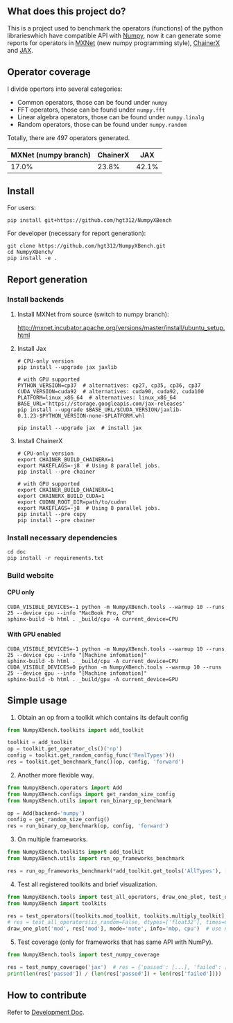 ## What does this project do?

This is a project used to benchmark the operators (functions) of the python librarieswhich have compatible API with [Numpy](https://docs.scipy.org/doc/numpy/index.html), now it can generate some reports for operators in [MXNet](https://mxnet.apache.org/) (new numpy programming style), [ChainerX](https://docs.chainer.org/en/stable/chainerx/) and [JAX](https://github.com/google/jax).

## Operator coverage

I divide opertors into several categories: 

- Common operators, those can be found under `numpy`
- FFT operators, those can be found under `numpy.fft`
- Linear algebra operators, those can be found under `numpy.linalg`
- Random operators, those can be found under `numpy.random`

Totally, there are 497 operators generated.

| MXNet (numpy branch) | ChainerX | JAX   |
| -------------------- | -------- | ----- |
| 17.0%                | 23.8%    | 42.1% |

## Install

For users:

```
pip install git+https://github.com/hgt312/NumpyXBench
```

For developer (necessary for report generation):

```
git clone https://github.com/hgt312/NumpyXBench.git
cd NumpyXBench/
pip install -e .
```

## Report generation

### Install backends

1. Install MXNet from source (switch to numpy branch):

   http://mxnet.incubator.apache.org/versions/master/install/ubuntu_setup.html

2. Install Jax

   ```
   # CPU-only version
   pip install --upgrade jax jaxlib
   
   # with GPU supported
   PYTHON_VERSION=cp37  # alternatives: cp27, cp35, cp36, cp37
   CUDA_VERSION=cuda92  # alternatives: cuda90, cuda92, cuda100
   PLATFORM=linux_x86_64  # alternatives: linux_x86_64
   BASE_URL='https://storage.googleapis.com/jax-releases'
   pip install --upgrade $BASE_URL/$CUDA_VERSION/jaxlib-0.1.23-$PYTHON_VERSION-none-$PLATFORM.whl
   
   pip install --upgrade jax  # install jax
   ```

3. Install ChainerX

   ```
   # CPU-only version
   export CHAINER_BUILD_CHAINERX=1
   export MAKEFLAGS=-j8  # Using 8 parallel jobs.
   pip install --pre chainer
   
   # with GPU supported
   export CHAINER_BUILD_CHAINERX=1
   export CHAINERX_BUILD_CUDA=1
   export CUDNN_ROOT_DIR=path/to/cudnn
   export MAKEFLAGS=-j8  # Using 8 parallel jobs.
   pip install --pre cupy
   pip install --pre chainer
   ```

### Install necessary dependencies

```
cd doc
pip install -r requirements.txt
```

### Build website

#### CPU only

```
CUDA_VISIBLE_DEVICES=-1 python -m NumpyXBench.tools --warmup 10 --runs 25 --device cpu --info "MacBook Pro, CPU"
sphinx-build -b html . _build/cpu -A current_device=CPU
```

#### With GPU enabled

```
CUDA_VISIBLE_DEVICES=-1 python -m NumpyXBench.tools --warmup 10 --runs 25 --device cpu --info "[Machine infomation]"
sphinx-build -b html . _build/cpu -A current_device=CPU
CUDA_VISIBLE_DEVICES=0 python -m NumpyXBench.tools --warmup 10 --runs 25 --device gpu --info "[Machine infomation]"
sphinx-build -b html . _build/gpu -A current_device=GPU
```

## Simple usage

1. Obtain an op from a toolkit which contains its default config

```python
from NumpyXBench.toolkits import add_toolkit

toolkit = add_toolkit
op = toolkit.get_operator_cls()('np')
config = toolkit.get_random_config_func('RealTypes')()
res = toolkit.get_benchmark_func()(op, config, 'forward')
```

2. Another more flexible way.

```python
from NumpyXBench.operators import Add
from NumpyXBench.configs import get_random_size_config
from NumpyXBench.utils import run_binary_op_benchmark

op = Add(backend='numpy')
config = get_random_size_config()
res = run_binary_op_benchmark(op, config, 'forward')
```

3. On multiple frameworks.

```python
from NumpyXBench.toolkits import add_toolkit
from NumpyXBench.utils import run_op_frameworks_benchmark

res = run_op_frameworks_benchmark(*add_toolkit.get_tools('AllTypes'), ['mx', 'np', 'chx', 'jax'], 'forward')
```

4. Test all registered toolkits and brief visualization.

```python
from NumpyXBench.tools import test_all_operators, draw_one_plot, test_operators
from NumpyXBench import toolkits

res = test_operators([toolkits.mod_toolkit, toolkits.multiply_toolkit], is_random=False, dtypes=['float32'], times=6, warmup=3, runs=5)
# res = test_all_operators(is_random=False, dtypes=['float32'], times=6, warmup=1, runs=2)
draw_one_plot('mod', res['mod'], mode='note', info='mbp, cpu')  # use notebook to see the plot
```

5. Test coverage (only for frameworks that has same API with NumPy).

```python
from NumpyXBench.tools import test_numpy_coverage

res = test_numpy_coverage('jax')  # res = {'passed': [...], 'failed': [...]}
print(len(res['passed']) / (len(res['passed']) + len(res['failed'])))
```

## How to contribute

Refer to [Development Doc](doc.html).